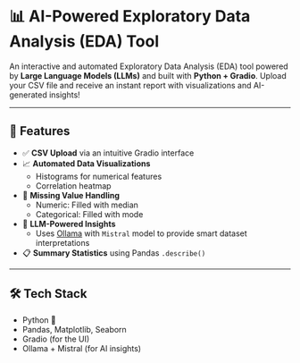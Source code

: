 # 📊 AI-Powered Exploratory Data Analysis (EDA) Tool

An interactive and automated Exploratory Data Analysis (EDA) tool powered by **Large Language Models (LLMs)** and built with **Python + Gradio**. 
Upload your CSV file and receive an instant report with visualizations and AI-generated insights!

---

## 🚀 Features

- ✅ **CSV Upload** via an intuitive Gradio interface
- 📈 **Automated Data Visualizations**  
  - Histograms for numerical features  
  - Correlation heatmap
- 🧼 **Missing Value Handling**
  - Numeric: Filled with median
  - Categorical: Filled with mode
- 🤖 **LLM-Powered Insights**  
  - Uses [Ollama](https://ollama.com) with `Mistral` model to provide smart dataset interpretations
- 📋 **Summary Statistics** using Pandas `.describe()`

---

## 🛠️ Tech Stack

- Python 🐍
- Pandas, Matplotlib, Seaborn
- Gradio (for the UI)
- Ollama + Mistral (for AI insights)

 
